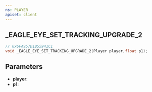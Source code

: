 ```yaml
---
ns: PLAYER
apiset: client
---
```

## _EAGLE_EYE_SET_TRACKING_UPGRADE_2

```c
// 0x6FA957D1B55941C1
void _EAGLE_EYE_SET_TRACKING_UPGRADE_2(Player player,float p1);
```


## Parameters
* **player**:
* **p1**: